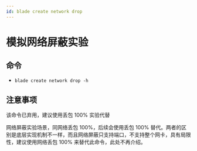 ```yaml
---
id: blade create network drop
---
```


# 模拟网络屏蔽实验

## 命令
* `blade create network drop -h`


## 注意事项

该命令已弃用，建议使用丢包 100% 实验代替

网络屏蔽实验场景，同网络丢包 100%，后续会使用丢包 100% 替代。两者的区别是底层实现机制不一样，而且网络屏蔽只支持端口，不支持整个网卡，具有局限性，建议使用网络丢包 100% 来替代此命令，此处不再介绍。
